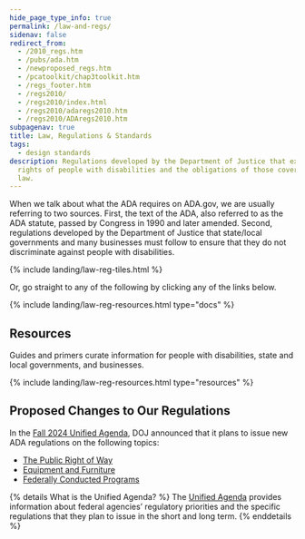 ```yaml
---
hide_page_type_info: true
permalink: /law-and-regs/
sidenav: false
redirect_from:
  - /2010_regs.htm
  - /pubs/ada.htm
  - /newproposed_regs.htm
  - /pcatoolkit/chap3toolkit.htm
  - /regs_footer.htm
  - /regs2010/
  - /regs2010/index.html
  - /regs2010/adaregs2010.htm
  - /regs2010/ADAregs2010.htm
subpagenav: true
title: Law, Regulations & Standards
tags:
  - design standards
description: Regulations developed by the Department of Justice that explain the
  rights of people with disabilities and the obligations of those covered by the
  law.
---
```


When we talk about what the ADA requires on ADA.gov, we are usually referring to two sources. First, the text of the ADA, also referred to as the ADA statute, passed by Congress in 1990 and later amended. Second, regulations developed by the Department of Justice that state/local governments and many businesses must follow to ensure that they do not discriminate against people with disabilities.

{% include landing/law-reg-tiles.html %}

Or, go straight to any of the following by clicking any of the links below.

{% include landing/law-reg-resources.html type="docs" %}

## Resources

Guides and primers curate information for people with disabilities, state and local governments, and businesses.

{% include landing/law-reg-resources.html type="resources" %}

## Proposed Changes to Our Regulations

In the [Fall 2024 Unified Agenda](https://www.reginfo.gov/public/do/eAgendaMain), DOJ announced that it plans to issue new ADA regulations on the following topics:


- [The Public Right of Way](https://www.reginfo.gov/public/do/eAgendaViewRule?pubId=202410&RIN=1190-AA77)
- [Equipment and Furniture](https://www.reginfo.gov/public/do/eAgendaViewRule?pubId=202410&RIN=1190-AA76)
- [Federally Conducted Programs](https://www.reginfo.gov/public/do/eAgendaViewRule?pubId=202410&RIN=1190-AA73)

{% details What is the Unified Agenda? %}
The [Unified Agenda](https://www.reginfo.gov/public/jsp/eAgenda/UA_About.myjsp) provides information about federal agencies’ regulatory priorities and the specific regulations that they plan to issue in the short and long term.
{% enddetails %}